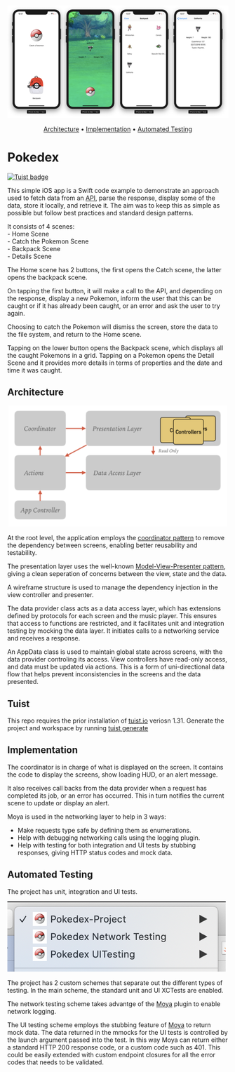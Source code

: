 <p align="center">
    <img src="PokedexScreens.png"
      width=700>
</p>

<p align="center">
  <a href="#architecture">Architecture</a>
  • <a href="#implementation">Implementation</a>
  • <a href="#automated-testing">Automated Testing</a>
</p>


# Pokedex

[![Tuist badge](https://img.shields.io/badge/Powered%20by-Tuist-blue)](https://tuist.io) 


This simple iOS app is a Swift code example to demonstrate an approach used to fetch data from an [API](https://pokeapi.co), parse the response, display some of the data, store it locally, and retrieve it. The aim was to keep this as simple as possible but follow best practices and standard design patterns. 

It consists of 4 scenes: <br>
	- Home Scene <br>
	- Catch the Pokemon Scene <br>
	- Backpack Scene<br>
	- Details Scene<br>

The Home scene has 2 buttons, the first opens the Catch scene, the latter opens the backpack scene. 

On tapping the first button, it will make a call to the API, and depending on the response, display a new Pokemon, inform the user that this can be caught or if it has already been caught, or an error and ask the user to try again. 

Choosing to catch the Pokemon will dismiss the screen, store the data to the file system, and return to the Home scene. 

Tapping on the lower button opens the Backpack scene, which displays all the caught Pokemons in a grid. Tapping on a Pokemon opens the Detail Scene and it provides more details in terms of properties and the date and time it was caught.

## Architecture 

<p align="center">
    <img src="AppArchitecture.png" width="500” max-width="90%" alt="App Architecture" />
</p>

At the root level, the application employs the [coordinator pattern](http://khanlou.com/2015/01/the-coordinator/) to remove the dependency between screens, enabling better reusability and testability. 

The presentation layer uses the well-known [Model-View-Presenter pattern](https://en.wikipedia.org/wiki/Model–view–presenter), giving a clean seperation of concerns between the view, state and the data.

A wireframe structure is used to manage the dependency injection in the view controller and presenter.

The data provider class acts as a data access layer, which has extensions defined by protocols for each screen and the music player. This ensures that access to functions are restricted, and it facilitates unit and integration testing by mocking the data layer. It initiates calls to a networking service and receives a response.

An AppData class is used to maintain global state across screens, with the data provider controling its access. View controllers have read-only access, and data must be updated via actions. This is a form of uni-directional data flow that helps prevent inconsistencies in the screens and the data presented. 

## Tuist

This repo requires the prior installation of [tuist.io](https://tuist.io) veriosn 1.31. Generate the project and workspace by running [tuist generate](https://tuist.io/docs/usage/get-started/)

## Implementation 

The coordinator is in charge of what is displayed on the screen. It contains the code to display the screens, show loading HUD, or an alert message. 

It also receives call backs from the data provider when a request has completed its job, or an error has occurred. This in turn notifies the current scene to update or display an alert. 

Moya is used in the networking layer to help in 3 ways: <br>
- Make requests type safe by defining them as enumerations. <br>
- Help with debugging networking calls using the logging plugin. <br>
- Help with testing for both integration and UI tests by stubbing responses, giving HTTP status codes and mock data.
 
## Automated Testing
The project has unit, integration and UI tests.

![Project build schemes](PokedexTuistSchemes.png)

The project has 2 custom schemes that separate out the different types of testing. 
In the main scheme, the standard unit and UI XCTests are enabled. 

The network testing scheme takes advantge of the [Moya](https://github.com/Moya/Moya) plugin to enable network logging. 

The UI testing scheme employs the stubbing feature of [Moya](https://github.com/Moya/Moya) to return mock data. The data returned in the mmocks for the UI tests is controlled by the launch argument passed into the test. In this way Moya can return either a standard HTTP 200 response code, or a custom code such as 401. This could be easily extended with custom endpoint closures for all the error codes that needs to be validated. 

